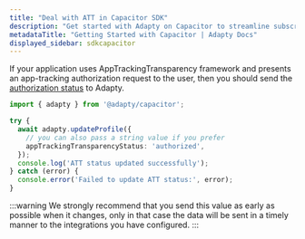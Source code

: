 ```yaml
---
title: "Deal with ATT in Capacitor SDK"
description: "Get started with Adapty on Capacitor to streamline subscription setup and management."
metadataTitle: "Getting Started with Capacitor | Adapty Docs"
displayed_sidebar: sdkcapacitor
---
```


If your application uses AppTrackingTransparency framework and presents an app-tracking authorization request to the user, then you should send the [authorization status](https://developer.apple.com/documentation/apptrackingtransparency/attrackingmanager/authorizationstatus/) to Adapty.

```typescript showLineNumbers
import { adapty } from '@adapty/capacitor';

try {
  await adapty.updateProfile({
    // you can also pass a string value if you prefer
    appTrackingTransparencyStatus: 'authorized',
  });
  console.log('ATT status updated successfully');
} catch (error) {
  console.error('Failed to update ATT status:', error);
}
```

:::warning
We strongly recommend that you send this value as early as possible when it changes, only in that case the data will be sent in a timely manner to the integrations you have configured.
::: 